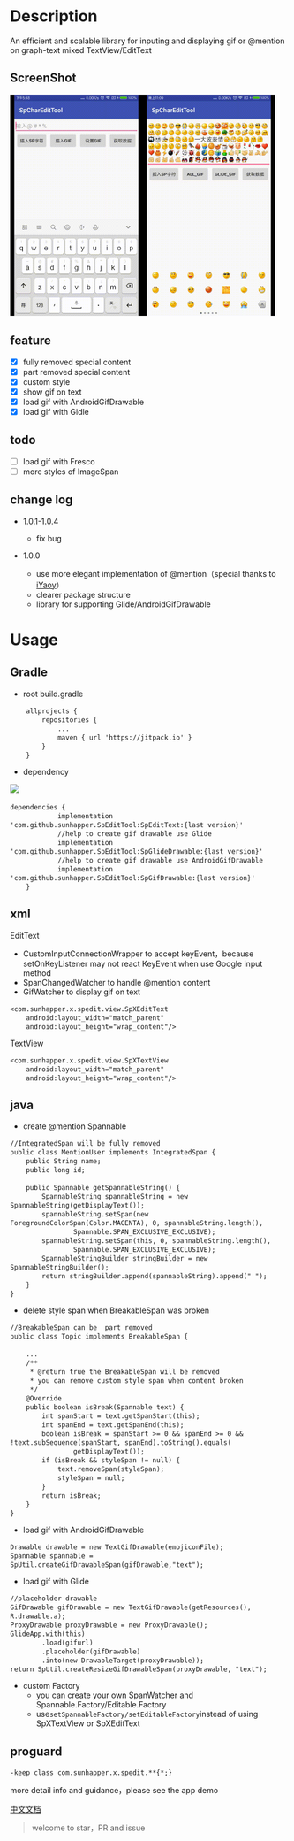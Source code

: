 # Description

An efficient and scalable library for inputing and displaying gif or @mention on graph-text mixed TextView/EditText

## ScreenShot

<img src="artworks/fullSp.gif" width = "240" height = "400" alt="ScreenShot"  /><img src="artworks/emojiSp.gif" width = "240" height = "400" alt="ScreenShot"  />

## feature

- [x] fully removed special content
- [x] part removed special content
- [x] custom style 
- [x] show gif on text
- [x] load gif with AndroidGifDrawable
- [x] load gif with Gidle

## todo 

- [ ] load gif with Fresco
- [ ] more styles of ImageSpan

## change log  

* 1.0.1-1.0.4
    * fix bug

* 1.0.0 
    * use more elegant implementation of @mention（special thanks to [iYaoy](https://github.com/iYaoy/easy_at)）
    * clearer package structure 
    * library for supporting  Glide/AndroidGifDrawable 
# Usage

## Gradle  

* root build.gradle

```
	allprojects {
		repositories {
			...
			maven { url 'https://jitpack.io' }
		}
	}
```
* dependency

[![](https://jitpack.io/v/sunhapper/SpEditTool.svg)](https://jitpack.io/#sunhapper/SpEditTool)
```
dependencies {
	        implementation 'com.github.sunhapper.SpEditTool:SpEditText:{last version}'
	        //help to create gif drawable use Glide
	        implementation 'com.github.sunhapper.SpEditTool:SpGlideDrawable:{last version}'
	        //help to create gif drawable use AndroidGifDrawable
	        implementation 'com.github.sunhapper.SpEditTool:SpGifDrawable:{last version}'
	}
```

## xml

EditText
* CustomInputConnectionWrapper to accept keyEvent，because setOnKeyListener  may not react KeyEvent when use Google input method
* SpanChangedWatcher to handle @mention content
* GifWatcher to display gif on text
```
<com.sunhapper.x.spedit.view.SpXEditText
    android:layout_width="match_parent"
    android:layout_height="wrap_content"/>
```
TextView
```
<com.sunhapper.x.spedit.view.SpXTextView
    android:layout_width="match_parent"
    android:layout_height="wrap_content"/>
```

## java

* create @mention Spannable
```
//IntegratedSpan will be fully removed
public class MentionUser implements IntegratedSpan {
    public String name;
    public long id;

    public Spannable getSpannableString() {
        SpannableString spannableString = new SpannableString(getDisplayText());
        spannableString.setSpan(new ForegroundColorSpan(Color.MAGENTA), 0, spannableString.length(),
                Spannable.SPAN_EXCLUSIVE_EXCLUSIVE);
        spannableString.setSpan(this, 0, spannableString.length(),
                Spannable.SPAN_EXCLUSIVE_EXCLUSIVE);
        SpannableStringBuilder stringBuilder = new SpannableStringBuilder();
        return stringBuilder.append(spannableString).append(" ");
    }
}
```


* delete style span when BreakableSpan was broken  
```
//BreakableSpan can be  part removed
public class Topic implements BreakableSpan {

    ...
    /**
     * @return true the BreakableSpan will be removed
     * you can remove custom style span when content broken
     */
    @Override
    public boolean isBreak(Spannable text) {
        int spanStart = text.getSpanStart(this);
        int spanEnd = text.getSpanEnd(this);
        boolean isBreak = spanStart >= 0 && spanEnd >= 0 && !text.subSequence(spanStart, spanEnd).toString().equals(
                getDisplayText());
        if (isBreak && styleSpan != null) {
            text.removeSpan(styleSpan);
            styleSpan = null;
        }
        return isBreak;
    }
}
```

* load gif with AndroidGifDrawable  
```
Drawable drawable = new TextGifDrawable(emojiconFile);
Spannable spannable = SpUtil.createGifDrawableSpan(gifDrawable,"text");
```

* load gif with Glide
```
//placeholder drawable
GifDrawable gifDrawable = new TextGifDrawable(getResources(), R.drawable.a);
ProxyDrawable proxyDrawable = new ProxyDrawable();
GlideApp.with(this)
        .load(gifurl)
        .placeholder(gifDrawable)
        .into(new DrawableTarget(proxyDrawable));
return SpUtil.createResizeGifDrawableSpan(proxyDrawable, "text");
```

* custom Factory  
    * you can create your own SpanWatcher and Spannable.Factory/Editable.Factory 
    * use`setSpannableFactory/setEditableFactory`instead of using SpXTextView or SpXEditText

## proguard

```
-keep class com.sunhapper.x.spedit.**{*;}
```

more detail info and guidance，please see the app demo

[中文文档](./README_CN.md)

> welcome to star，PR and issue
